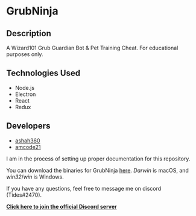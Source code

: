 # GrubNinja

## Description
A Wizard101 Grub Guardian Bot &amp; Pet Training Cheat. For educational purposes only.

## Technologies Used
- Node.js
- Electron
- React
- Redux

## Developers
- [ashah360](https://github.com/ashah360)
- [amcode21](https://github.com/amcode21)

I am in the process of setting up proper documentation for this repository. 

You can download the binaries for GrubNinja [here](https://github.com/ashah360/GrubNinja/releases). *Darwin* is macOS, and *win32*/*win* is Windows. 

If you have any questions, feel free to message me on discord (Tides#2470).

**[Click here to join the official Discord server](https://discord.gg/PVr7UYS)**